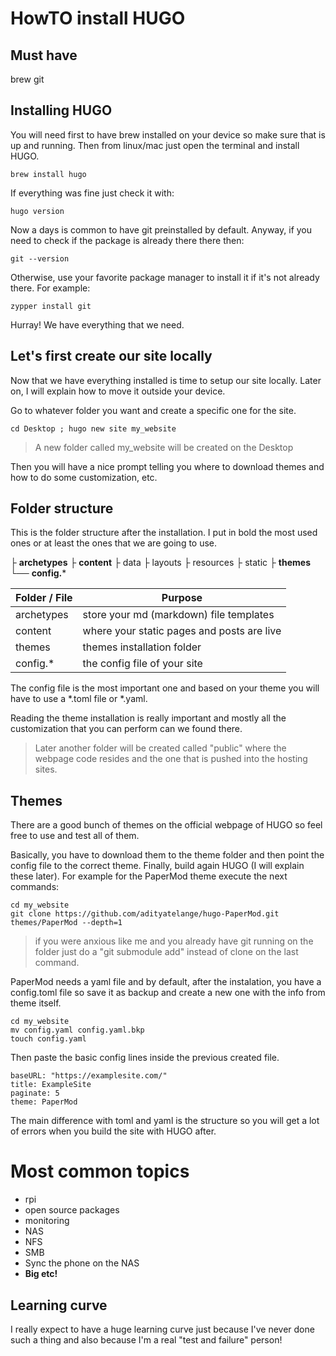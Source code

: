 # HowTO install HUGO

## Must have
brew
git

## Installing HUGO
You will need first to have brew installed on your device so make sure that is up and running. Then from linux/mac just open the terminal and install HUGO.

    brew install hugo

If everything was fine just check it with:

    hugo version

Now a days is common to have git preinstalled by default. Anyway, if you need to check if the package is already there there then:

    git --version

Otherwise, use your favorite package manager to install it if it's not already there. For example:

    zypper install git

Hurray! We have everything that we need.

## Let's first create our site locally
Now that we have everything installed is time to setup our site locally. Later on, I will explain how to move it outside your device.

Go to whatever folder you want and create a specific one for the site.

    cd Desktop ; hugo new site my_website

> A new folder called my_website will be created on the Desktop

Then you will have a nice prompt telling you where to download themes and how to do some customization, etc.
 
 ## Folder structure
This is the folder structure after the installation. I put in bold the most used ones or at least the ones that we are going to use.
 
├ **archetypes**
├ **content**
├ data
├ layouts
├ resources
├ static
├ **themes**
└── **config.***

| Folder / File | Purpose  |
|--|--|
| archetypes | store your md (markdown) file templates |
| content | where your static pages and posts are live |
| themes | themes installation folder |
| config.* | the config file of your site |

The config file is the most important one and based on your theme you will have to use a *.toml file or *.yaml.

Reading the theme installation is really important and mostly all the customization that you can perform can we found there.

> Later another folder will be created called "public" where the webpage code resides and the one that is pushed into the hosting sites.

## Themes
There are a good bunch of themes on the official webpage of HUGO so feel free to use and test all of them.

Basically, you have to download them to the theme folder and then point the config file to the correct theme. Finally, build again HUGO (I will explain these later). For example for the PaperMod theme execute the next commands:

    cd my_website
    git clone https://github.com/adityatelange/hugo-PaperMod.git themes/PaperMod --depth=1
 

> if you were anxious like me and you already have git running on the folder just do a "git submodule add" instead of clone on the last command.

PaperMod needs a yaml file and by default, after the instalation, you have a config.toml file so save it as backup and create a new one with the info from theme itself. 

    cd my_website
    mv config.yaml config.yaml.bkp
    touch config.yaml

Then paste the basic config lines inside the previous created file.

    baseURL: "https://examplesite.com/"
    title: ExampleSite
    paginate: 5
    theme: PaperMod

The main difference with toml and yaml is the structure so you will get a lot of errors when you build the site with HUGO after.


    


# Most common topics

- rpi
- open source packages
- monitoring
- NAS
- NFS 
- SMB
- Sync the phone on the NAS
- **Big etc!**

## Learning curve

I really expect to have a huge learning curve just because I've never done such a thing and also because I'm a real "test and failure" person!
<!--stackedit_data:
eyJoaXN0b3J5IjpbNzM2NDk2MzE0LC0yMTM2ODM4NDE0LDYyNT
gwODM5NywtMTIzNTc1MjA5Nl19
-->